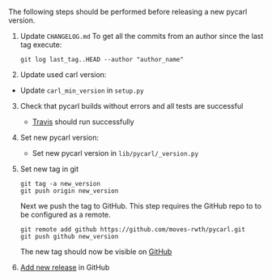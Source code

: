 The following steps should be performed before releasing a new pycarl version.

1. Update `CHANGELOG.md`
   To get all the commits from an author since the last tag execute:
   ```console
   git log last_tag..HEAD --author "author_name"
   ```

2. Update used carl version:
  * Update `carl_min_version` in `setup.py`

3. Check that pycarl builds without errors and all tests are successful
   * [Travis](https://travis-ci.org/moves-rwth/pycarl) should run successfully

4. Set new pycarl version:
   * Set new pycarl version in `lib/pycarl/_version.py`

5. Set new tag in git
   ```console
   git tag -a new_version
   git push origin new_version
   ```
   Next we push the tag to GitHub. This step requires the GitHub repo to to be configured as a remote.
   ```console
   git remote add github https://github.com/moves-rwth/pycarl.git
   git push github new_version
   ```
   The new tag should now be visible on [GitHub](https://github.com/moves-rwth/pycarl/tags)

6. [Add new release](https://github.com/moves-rwth/pycarl/releases/new) in GitHub
